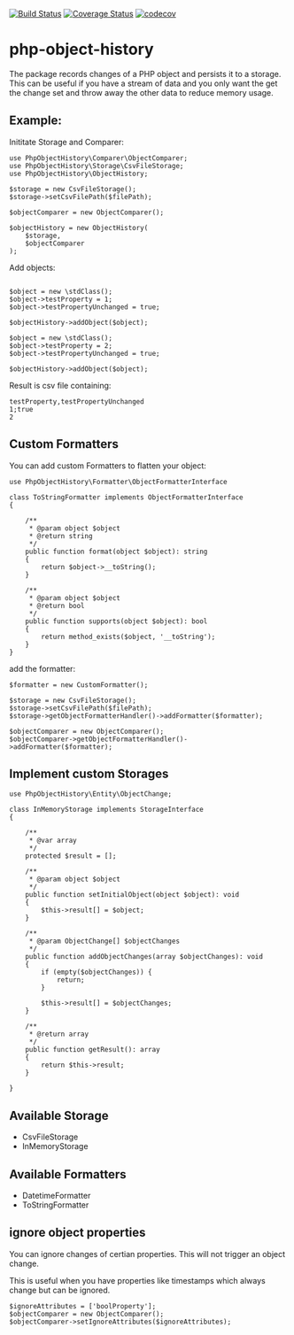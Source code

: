 [![Build Status](https://travis-ci.org/sebvie/php-object-history.svg?branch=master)](https://travis-ci.org/sebvie/php-object-history)
[![Coverage Status](https://coveralls.io/repos/github/sebvie/php-object-history/badge.svg?branch=master)](https://coveralls.io/github/sebvie/php-object-history?branch=master)
[![codecov](https://codecov.io/gh/sebvie/php-object-history/branch/master/graph/badge.svg)](https://codecov.io/gh/sebvie/php-object-history)


# php-object-history
The package records changes of a PHP object and persists it to a storage. 
This can be useful if you have a stream of data and you only want the get the change set and throw away the other data to reduce memory usage.

## Example:

Inititate Storage and Comparer:
```
use PhpObjectHistory\Comparer\ObjectComparer;
use PhpObjectHistory\Storage\CsvFileStorage;
use PhpObjectHistory\ObjectHistory;

$storage = new CsvFileStorage();
$storage->setCsvFilePath($filePath);

$objectComparer = new ObjectComparer();

$objectHistory = new ObjectHistory(
    $storage,
    $objectComparer
);
```

Add objects:
```

$object = new \stdClass();
$object->testProperty = 1;
$object->testPropertyUnchanged = true;

$objectHistory->addObject($object);

$object = new \stdClass();
$object->testProperty = 2;
$object->testPropertyUnchanged = true;

$objectHistory->addObject($object);
```

Result is csv file containing:
```
testProperty,testPropertyUnchanged
1;true
2
```
## Custom Formatters

You can add custom Formatters to flatten your object:
```
use PhpObjectHistory\Formatter\ObjectFormatterInterface

class ToStringFormatter implements ObjectFormatterInterface
{

    /**
     * @param object $object
     * @return string
     */
    public function format(object $object): string
    {
        return $object->__toString();
    }

    /**
     * @param object $object
     * @return bool
     */
    public function supports(object $object): bool
    {
        return method_exists($object, '__toString');
    }
}
```
add the formatter:
```
$formatter = new CustomFormatter();

$storage = new CsvFileStorage();
$storage->setCsvFilePath($filePath);
$storage->getObjectFormatterHandler()->addFormatter($formatter);

$objectComparer = new ObjectComparer();
$objectComparer->getObjectFormatterHandler()->addFormatter($formatter);

```


## Implement custom Storages

```
use PhpObjectHistory\Entity\ObjectChange;

class InMemoryStorage implements StorageInterface
{
    
    /**
     * @var array
     */
    protected $result = [];
    
    /**
     * @param object $object
     */
    public function setInitialObject(object $object): void
    {
        $this->result[] = $object;
    }

    /**
     * @param ObjectChange[] $objectChanges
     */
    public function addObjectChanges(array $objectChanges): void
    {
        if (empty($objectChanges)) {
            return;
        }

        $this->result[] = $objectChanges;
    }

    /**
     * @return array
     */
    public function getResult(): array
    {
        return $this->result;
    }

}
```

## Available Storage
- CsvFileStorage
- InMemoryStorage

## Available Formatters
- DatetimeFormatter
- ToStringFormatter

## ignore object properties
You can ignore changes of certian properties. This will not trigger an object change.

This is useful when you have properties like timestamps which always change but can be ignored.
```
$ignoreAttributes = ['boolProperty'];
$objectComparer = new ObjectComparer();
$objectComparer->setIgnoreAttributes($ignoreAttributes);
```